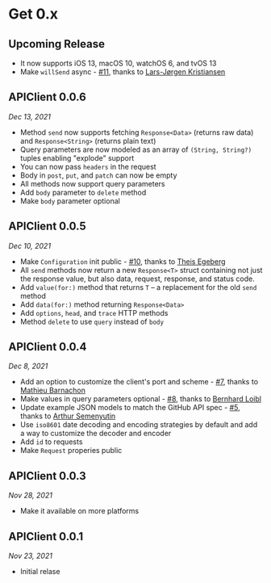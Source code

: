 # Get 0.x

## Upcoming Release

- It now supports iOS 13, macOS 10, watchOS 6, and tvOS 13
- Make `willSend` async - [#11](https://github.com/kean/APIClient/pull/11), thanks to [Lars-Jørgen Kristiansen](https://github.com/LarsJK)

## APIClient 0.0.6

*Dec 13, 2021* 

- Method `send` now supports fetching `Response<Data>` (returns raw data) and `Response<String>` (returns plain text)
- Query parameters are now modeled as an array of `(String, String?)` tuples enabling "explode" support
- You can now pass `headers` in the request
- Body in `post`, `put`, and `patch` can now be empty
- All methods now support query parameters
- Add `body` parameter to `delete` method
- Make `body` parameter optional

## APIClient 0.0.5

*Dec 10, 2021*

- Make `Configuration` init public - [#10](https://github.com/kean/APIClient/pull/10), thanks to [Theis Egeberg](https://github.com/theisegeberg)
- All `send` methods now return a new `Response<T>` struct containing not just the response value, but also data, request, response, and status code.
- Add `value(for:)` method that returns `T` – a replacement for the old `send` method
- Add `data(for:)` method returning `Response<Data>`
- Add `options`, `head`, and `trace` HTTP methods
- Method `delete` to use `query` instead of `body`

## APIClient 0.0.4

*Dec 8, 2021*

- Add an option to customize the client's port and scheme - [#7](https://github.com/kean/APIClient/pull/7), thanks to [Mathieu Barnachon
](https://github.com/mbarnach)
- Make values in query parameters optional - [#8](https://github.com/kean/APIClient/pull/8), thanks to [Bernhard Loibl](https://github.com/fonkadelic)
- Update example JSON models to match the GitHub API spec - [#5](https://github.com/kean/APIClient/pull/5), thanks to [Arthur Semenyutin](https://github.com/vox-humana)
- Use `iso8601` date decoding and encoding strategies by default and add a way to customize the decoder and encoder
- Add `id` to requests
- Make `Request` properies public

## APIClient 0.0.3

*Nov 28, 2021*

- Make it available on more platforms 

## APIClient 0.0.1

*Nov 23, 2021*

- Initial relase 

